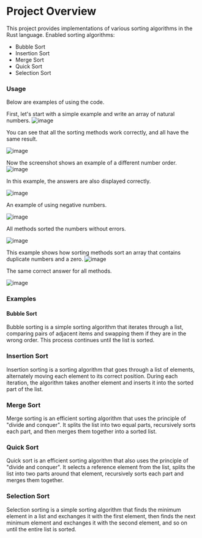 # **Project Overview**

This project provides implementations of various sorting algorithms in the Rust language. Enabled sorting algorithms:

- Bubble Sort
- Insertion Sort
- Merge Sort
- Quick Sort
- Selection Sort



### **Usage**
Below are examples of using the code.


First, let's start with a simple example and write an array of natural numbers.
![image](https://github.com/iandi2002/Rust_/assets/79205166/1756ec68-543e-48bc-a3a5-3c6294c1e465)

You can see that all the sorting methods work correctly, and all have the same result.

![image](https://github.com/iandi2002/Rust_/assets/79205166/7d0f1544-46fe-463e-8c48-de0d38b785fb)



Now the screenshot shows an example of a different number order.
![image](https://github.com/iandi2002/Rust_/assets/79205166/6018eb82-0e85-4e49-888a-6d22dfb58559)

In this example, the answers are also displayed correctly.

![image](https://github.com/iandi2002/Rust_/assets/79205166/2b4b35ca-9556-4b2e-aa20-54916595e88a)


An example of using negative numbers.

![image](https://github.com/iandi2002/Rust_/assets/79205166/92bad379-8265-494e-a39e-655fc172e5e5)

All methods sorted the numbers without errors.

![image](https://github.com/iandi2002/Rust_/assets/79205166/a7fc21e8-2d54-4441-840a-1cafecce6859)




This example shows how sorting methods sort an array that contains duplicate numbers and a zero.
![image](https://github.com/iandi2002/Rust_/assets/79205166/f15a4cd9-2418-4eae-b94d-2d1f5cae9777)

The same correct answer for all methods.

![image](https://github.com/iandi2002/Rust_/assets/79205166/c3c93027-dd73-499a-b660-11168289ee71)


### **Examples**

#### **Bubble Sort**

Bubble sorting is a simple sorting algorithm that iterates through a list, comparing pairs of adjacent items and swapping them if they are in the wrong order. This process continues until the list is sorted.

### **Insertion Sort**

Insertion sorting is a sorting algorithm that goes through a list of elements, alternately moving each element to its correct position. During each iteration, the algorithm takes another element and inserts it into the sorted part of the list.

### **Merge Sort**

Merge sorting is an efficient sorting algorithm that uses the principle of "divide and conquer". It splits the list into two equal parts, recursively sorts each part, and then merges them together into a sorted list.

### **Quick Sort**

Quick sort is an efficient sorting algorithm that also uses the principle of "divide and conquer". It selects a reference element from the list, splits the list into two parts around that element, recursively sorts each part and merges them together.

### **Selection Sort**

Selection sorting is a simple sorting algorithm that finds the minimum element in a list and exchanges it with the first element, then finds the next minimum element and exchanges it with the second element, and so on until the entire list is sorted.






